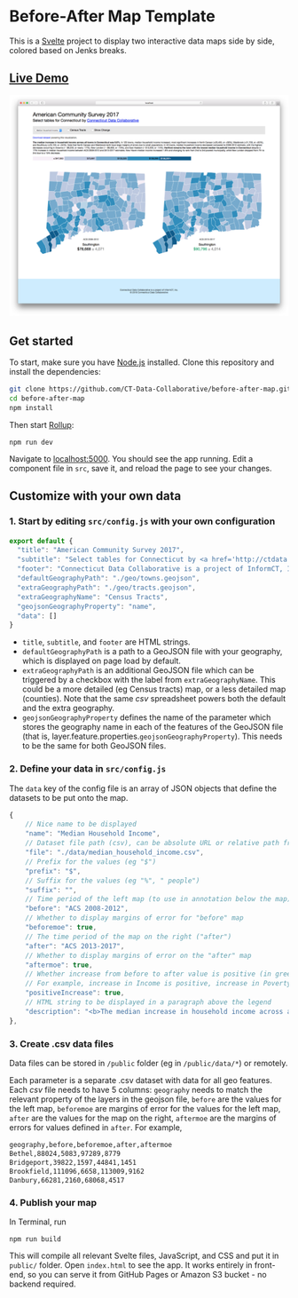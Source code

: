 # Before-After Map Template

This is a [Svelte](https://svelte.technology) project to display two interactive data maps side by side, colored based on Jenks breaks.

## [Live Demo](https://ct-data-collaborative.github.io/before-after-map/public/)

![Screenshot](screenshot.png)

## Get started

To start, make sure you have [Node.js](https://nodejs.org) installed. Clone this repository and install the dependencies:

```bash
git clone https://github.com/CT-Data-Collaborative/before-after-map.git
cd before-after-map 
npm install
```

Then start [Rollup](https://rollupjs.org):

```
npm run dev
```

Navigate to [localhost:5000](http://localhost:5000). You should see the app running. Edit a component file in `src`, save it, and reload the page to see your changes.


## Customize with your own data

### 1. Start by editing `src/config.js` with your own configuration

```js
export default {
  "title": "American Community Survey 2017",
  "subtitle": "Select tables for Connecticut by <a href='http://ctdata.org'>Connecticut Data Collaborative</a>",
  "footer": "Connecticut Data Collaborative is a project of InformCT, Inc.<br>&copy; 2019 Connecticut Data Collaborative",
  "defaultGeographyPath": "./geo/towns.geojson",
  "extraGeographyPath": "./geo/tracts.geojson",
  "extraGeographyName": "Census Tracts",
  "geojsonGeographyProperty": "name",
  "data": []
}
```

* `title`, `subtitle`, and `footer` are HTML strings.
* `defaultGeographyPath` is a path to a GeoJSON file with your geography, which is displayed on page load by default.
* `extraGeographyPath` is an additional GeoJSON file which can be triggered by a checkbox with the label from `extraGeographyName`. This could be a more detailed (eg Census tracts) map, or a less detailed map (counties). Note that the same *csv* spreadsheet powers both the default and the extra geography.
* `geojsonGeographyProperty` defines the name of the parameter which stores the geography name in each of the features of the GeoJSON file (that is, layer.feature.properties.`geojsonGeographyProperty`). This needs to be the same for both GeoJSON files.

### 2. Define your data in `src/config.js`

The `data` key of the config file is an array of JSON objects that define the datasets to be put onto the map.

```js
{
    // Nice name to be displayed
    "name": "Median Household Income",
    // Dataset file path (csv), can be absolute URL or relative path from /public folder
    "file": "./data/median_household_income.csv",
    // Prefix for the values (eg "$")
    "prefix": "$",
    // Suffix for the values (eg "%", " people")
    "suffix": "",
    // Time period of the left map (to use in annotation below the map)
    "before": "ACS 2008-2012",
    // Whether to display margins of error for "before" map
    "beforemoe": true,
    // The time period of the map on the right ("after")
    "after": "ACS 2013-2017",
    // Whether to display margins of error on the "after" map
    "aftermoe": true,
    // Whether increase from before to after value is positive (in green) or negative (in red)
    // For example, increase in Income is positive, increase in Poverty Rate is negative
    "positiveIncrease": true,
    // HTML string to be displayed in a paragraph above the legend
    "description": "<b>The median increase in household income across all towns in Connecticut was 5.8%.</b> In 129 towns, median household income increased, most significant increases in North Canaan (+26,400, or +58%), Westbrook (+31,700, or +50%), and Southbury (+23,100, or +34%). Note that North Canaan and Westbrook both have large margins of errors due to small populations. In 40 towns, median household income decreased compared to 2008-2012 estimate, with the highest decreases occurring in Ansonia (~ -$9,200, or nearly -17%), New London (~ –$6,800, or -15%), and East Haddam (~ $13,000, or -14%). <b>Hartford remains the town with the lowest median household income in Connecticut</b> despite a 17% increase in median household income between ACS 2008-2012 and 2013-2017 estimates. New Haven median income increased 1.8% and changing its rank from 2nd to 3rd poorest municipality, while New London dropped from 7th to 2nd due to a 15% decrease."
},
```

### 3. Create .csv data files

Data files can be stored in `/public` folder (eg in `/public/data/*`) or remotely.

Each parameter is a separate .csv dataset with data for all geo features. Each *csv* file needs to have 5 columns: `geography` needs to match the relevant property of the layers in the geojson file, `before` are the values for the left map, `beforemoe` are margins of error for the values for the left map, `after` are the values for the map on the right, `aftermoe` are the margins of errors for values defined in `after`. For example,

```csv
geography,before,beforemoe,after,aftermoe
Bethel,88024,5083,97289,8779
Bridgeport,39822,1597,44841,1451
Brookfield,111096,6658,113009,9162
Danbury,66281,2160,68068,4517
```

### 4. Publish your map
In Terminal, run

```
npm run build
```

This will compile all relevant Svelte files, JavaScript, and CSS and put it in `public/` folder. Open `index.html` to see the app. It works entirely in front-end, so you can serve it from GitHub Pages or Amazon S3 bucket - no backend required.